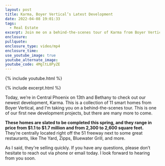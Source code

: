 ```yaml
---
layout: post
title: Karma, Boyer Vertical’s Latest Development
date: 2022-04-08 19:01:33
tags:
  - Real Estate
excerpt: Join me on a behind-the-scenes tour of Karma from Boyer Vertical.
enclosure:
pullquote:
enclosure_type: video/mp4
enclosure_time:
use_youtube_image: true
youtube_alternate_image:
youtube_code: 4MgltL8PyZE
---
```

{% include youtube.html %}

{% include excerpt.html %}

Today, we’re in Central Phoenix on 13th and Bethany to check out our newest development, Karma. This is a collection of 11 smart homes from Boyer Vertical, and I’m taking you on a behind-the-scenes tour. This is one of our first new development projects, but there are many more to come.&nbsp;

**These homes are slated to be completed this spring, and they range in price from $1.1 to $1.7 million and from 2,300 to 2,600 square feet.** They’re centrally located right off the 51 freeway next to some great restaurants, like The Yard, Zipps, Bluewater Grill, and more.&nbsp;

As I said, they're selling quickly. If you have any questions, please don’t hesitate to reach out via phone or email today. I look forward to hearing from you soon.
